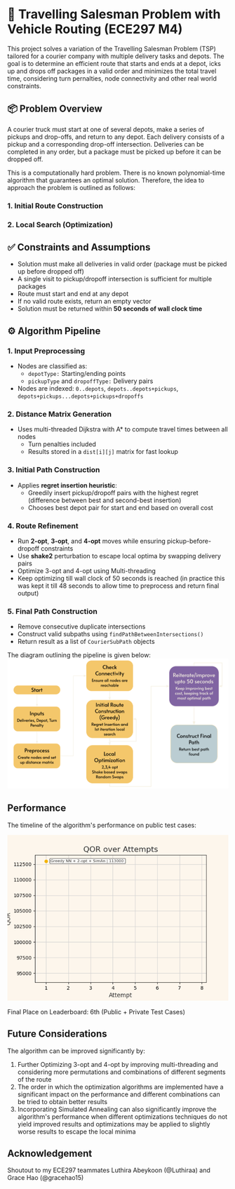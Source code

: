 # 🚚 Travelling Salesman Problem with Vehicle Routing (ECE297 M4)

This project solves a variation of the Travelling Salesman Problem (TSP) tailored for a courier company with multiple delivery tasks and depots. The goal is to determine an efficient route that starts and ends at a depot, icks up and drops off packages in a valid order and minimizes the total travel time, considering turn pernalties, node connectivity and other real world constraints.

## 📦 Problem Overview
A courier truck must start at one of several depots, make a series of pickups and drop-offs, and return to any depot. Each delivery consists of a pickup and a corresponding drop-off intersection. Deliveries can be completed in any order, but a package must be picked up before it can be dropped off.

This is a computationally hard problem. There is no known polynomial-time algorithm that guarantees an optimal solution. Therefore, the idea to approach the problem is outlined as follows:

### 1. Initial Route Construction

### 2. Local Search (Optimization)
## ✅ Constraints and Assumptions

- Solution must make all deliveries in valid order (package must be picked up before dropped off)
- A single visit to pickup/dropoff intersection is sufficient for multiple packages
- Route must start and end at any depot
- If no valid route exists, return an empty vector
- Solution must be returned within **50 seconds of wall clock time**
  
## ⚙️  Algorithm Pipeline

### **1. Input Preprocessing**
  - Nodes are classified as:
    - ```depotType:``` Starting/ending points
    - ```pickupType``` and ```dropoffType:``` Delivery pairs
  - Nodes are indexed: ```0..depots```, ```depots..depots+pickups```, ```depots+pickups...depots+pickups+dropoffs```
### **2. Distance Matrix Generation**
  - Uses multi-threaded Dijkstra with A* to compute travel times between all nodes
    - Turn penalties included
    - Results stored in a ```dist[i][j]``` matrix for fast lookup
### **3. Initial Path Construction**
  - Applies **regret insertion heuristic**:
    - Greedily insert pickup/dropoff pairs with the highest regret (difference between best and second-best insertion)
    - Chooses best depot pair for start and end based on overall cost
### **4. Route Refinement**
  - Run **2-opt**, **3-opt**, and **4-opt** moves while ensuring pickup-before-dropoff constraints
  - Use **shake2** perturbation to escape local optima by swapping delivery pairs
  - Optimize 3-opt and 4-opt using Multi-threading
  - Keep optimizing till wall clock of 50 seconds is reached (in practice this was kept it till 48 seconds to allow time to preprocess and return final output)
### **5. Final Path Construction**
  - Remove consecutive duplicate intersections
  - Construct valid subpaths using ```findPathBetweenIntersections()```
  - Return result as a list of ```CourierSubPath``` objects

The diagram outlining the pipeline is given below:
![Algorithm Performance](/files/algo_pipeline.png)

## Performance
The timeline of the algorithm's performance on public test cases:

![Algorithm Performance](/files/qor.gif)

Final Place on Leaderboard: 6th (Public + Private Test Cases)

## Future Considerations
The algorithm can be improved significantly by:
1. Further Optimizing 3-opt and 4-opt by improving multi-threading and considering more permutations and combinations of different segments of the route
2. The order in which the optimization algorithms are implemented have a significant impact on the performance and different combinations can be tried to obtain better results
3. Incorporating Simulated Annealing can also significantly improve the algorithm's performance when different optimizations techniques do not yield improved results and optimizations may be applied to slightly worse results to escape the local minima

## Acknowledgement
Shoutout to my ECE297 teammates Luthira Abeykoon (@Luthiraa) and Grace Hao (@gracehao15)
